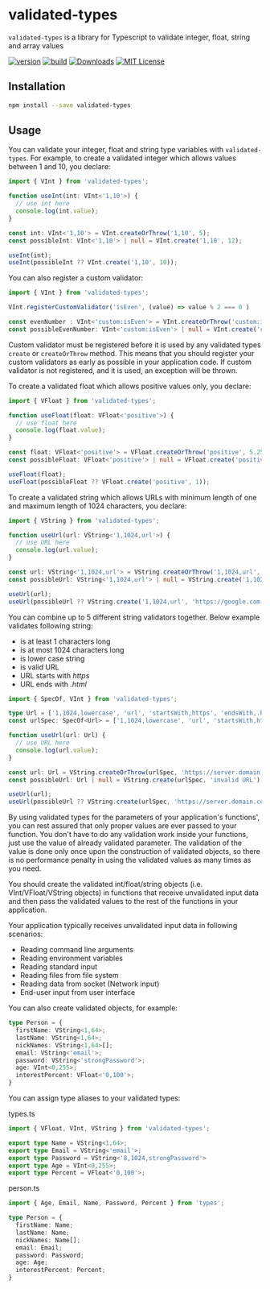 # validated-types

`validated-types` is a library for Typescript to validate integer, float, string and array values

[![version][version-badge]][package]
[![build][build]][circleci]
[![Downloads][downloads]][package]
[![MIT License][license-badge]][license]

## Installation

```bash
npm install --save validated-types
```

## Usage

You can validate your integer, float and string type variables with `validated-types`.
For example, to create a validated integer which allows values between 1 and 10, you declare:

```ts
import { VInt } from 'validated-types';

function useInt(int: VInt<'1,10'>) {
  // use int here
  console.log(int.value);
}

const int: VInt<'1,10'> = VInt.createOrThrow('1,10', 5);
const possibleInt: VInt<'1,10'> | null = VInt.create('1,10', 12);

useInt(int);
useInt(possibleInt ?? VInt.create('1,10', 10));
```

You can also register a custom validator:
```ts
import { VInt } from 'validated-types';

VInt.registerCustomValidator('isEven', (value) => value % 2 === 0 )

const evenNumber : VInt<'custom:isEven'> = VInt.createOrThrow('custom:isEven', 2);
const possibleEvenNumber: VInt<'custom:isEven'> | null = VInt.create('custom:isEven', 1);
```

Custom validator must be registered before it is used by any validated types `create` or `createOrThrow` method.
This means that you should register your custom validators as early as possible in your application code.
If custom validator is not registered, and it is used, an exception will be thrown.

To create a validated float which allows positive values only, you declare:

```ts
import { VFloat } from 'validated-types';

function useFloat(float: VFloat<'positive'>) {
  // use float here
  console.log(float.value);
}

const float: VFloat<'positive'> = VFloat.createOrThrow('positive', 5.25);
const possibleFloat: VFloat<'positive'> | null = VFloat.create('positive', -5.25);

useFloat(float);
useFloat(possibleFloat ?? VFloat.create('positive', 1));
```

To create a validated string which allows URLs with minimum length of one and maximum length of 1024 characters, you declare:

```ts
import { VString } from 'validated-types';

function useUrl(url: VString<'1,1024,url'>) {
  // use URL here
  console.log(url.value);
}

const url: VString<'1,1024,url'> = VString.createOrThrow('1,1024,url', 'https://www.mydomain.com');
const possibleUrl: VString<'1,1024,url'> | null = VString.create('1,1024,url', 'invalid URL');

useUrl(url);
useUrl(possibleUrl ?? VString.create('1,1024,url', 'https://google.com'));
```

You can combine up to 5 different string validators together. Below example validates following string:
* is at least 1 characters long
* is at most 1024 characters long
* is lower case string
* is valid URL
* URL starts with *https*
* URL ends with *.html*
```ts
import { SpecOf, VInt } from 'validated-types';

type Url = ['1,1024,lowercase', 'url', 'startsWith,https', 'endsWith,.html'] 
const urlSpec: SpecOf<Url> = ['1,1024,lowercase', 'url', 'startsWith,https', 'endsWith,.html'];

function useUrl(url: Url) {
  // use URL here
  console.log(url.value);
}

const url: Url = VString.createOrThrow(urlSpec, 'https://server.domain.com:8080/index.html');
const possibleUrl: Url | null = VString.create(urlSpec, 'invalid URL');

useUrl(url);
useUrl(possibleUrl ?? VString.create(urlSpec, 'https://server.domain.com:8080/index.html'));
```

By using validated types for the parameters of  your application's functions', you can rest assured that only proper values are ever passed to your function.
You don't have to do any validation work inside your functions, just use the value of already validated parameter. The validation of the value is done only once upon the construction of validated objects,
so there is no performance penalty in using the validated values as many times as you need.

You should create the validated int/float/string objects (i.e. VInt/VFloat/VString objects) in functions that receive unvalidated input data and then pass the validated values to the rest of the functions in your application.

Your application typically receives unvalidated input data in following scenarios:
* Reading command line arguments
* Reading environment variables
* Reading standard input
* Reading files from file system
* Reading data from socket (Network input)
* End-user input from user interface 

You can also create validated objects, for example:
```ts
type Person = {
  firstName: VString<1,64>;
  lastName: VString<1,64>;
  nickNames: VString<1,64>[];
  email: VString<'email'>;
  password: VString<'strongPassword'>;
  age: VInt<0,255>;
  interestPercent: VFloat<'0,100'>;
}
```

You can assign type aliases to your validated types:

types.ts
```ts
import { VFloat, VInt, VString } from 'validated-types';

export type Name = VString<1,64>;
export type Email = VString<'email'>;
export type Password = VString<'8,1024,strongPassword'>
export type Age = VInt<0,255>;
export type Percent = VFloat<'0,100'>;
```

person.ts
```ts
import { Age, Email, Name, Password, Percent } from 'types';

type Person = {
  firstName: Name;
  lastName: Name;
  nickNames: Name[];
  email: Email;
  password: Password;
  age: Age;
  interestPercent: Percent;
}
```

[license-badge]: https://img.shields.io/badge/license-MIT-green
[license]: https://github.com/pksilen/validated-types/blob/master/LICENSE
[version-badge]: https://img.shields.io/npm/v/validated-types.svg?style=flat-square
[package]: https://www.npmjs.com/package/validated-types
[downloads]: https://img.shields.io/npm/dm/validated-types
[build]: https://img.shields.io/circleci/project/github/pksilen/validated-types/master.svg?style=flat-square
[circleci]: https://circleci.com/gh/pksilen/validated-types/tree/master
